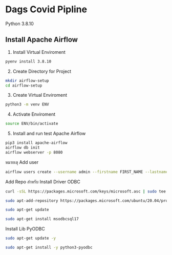 # Dags Covid Pipline
Python 3.8.10

## Install Apache Airflow

1. Install Virtual Enviroment
```sh
pyenv install 3.8.10
```

2. Create Directory for Project
 ```sh
mkdir airflow-setup
cd airflow-setup
```

3. Create Virtual Enviroment
```sh
python3 -m venv ENV
```

4. Activate Enviroment
```sh
source ENV/bin/activate
```

5. Install and run test Apache Airflow
```sh
pip3 install apache-airflow
airflow db init
airflow webserver -p 8080
```
หมายเตุ
Add user
```sh
airflow users create --username admin --firstname FIRST_NAME --lastname  LAST_NAME --role Admin --email admin@example.org
```

Add Repo สำหรับ Install Driver ODBC
```sh
curl -sSL https://packages.microsoft.com/keys/microsoft.asc | sudo tee /etc/apt/trusted.gpg.d/microsoft.asc

sudo apt-add-repository https://packages.microsoft.com/ubuntu/20.04/prod

sudo apt-get update

sudo apt-get install msodbcsql17
```


Install Lib PyODBC
```sh
sudo apt-get update -y

sudo apt-get install -y python3-pyodbc
```

